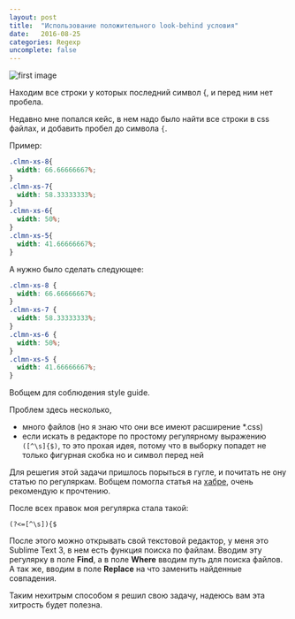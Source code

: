 ```yaml
---
layout: post
title:  "Использование положительного look-behind условия"
date:   2016-08-25
categories: Regexp
uncomplete: false
---
```


![first image](https://www.mullie.eu/public/posts/regex-2.png)

Находим все строки у которых последний символ {, и перед ним нет пробела.

Недавно мне попался кейс, в нем надо было найти все строки в css файлах,  и добавить пробел до символа `{`.

Пример:

```css
.clmn-xs-8{
  width: 66.66666667%;
}
.clmn-xs-7{
  width: 58.33333333%;
}
.clmn-xs-6{
  width: 50%;
}
.clmn-xs-5{
  width: 41.66666667%;
}
```

А нужно было сделать следующее:

```css
.clmn-xs-8 {
  width: 66.66666667%;
}
.clmn-xs-7 {
  width: 58.33333333%;
}
.clmn-xs-6 {
  width: 50%;
}
.clmn-xs-5 {
  width: 41.66666667%;
}
```

Вобщем для соблюдения style guide.

Проблем здесь несколько,

- много файлов (но я знаю что они все имеют расширение *.css)
- если искать в редакторе по простому регулярному выражению `([^\s]{$)`, то это прохая идея, потому что в выборку попадет не только фигурная скобка но и символ перед ней

Для решегия этой задачи пришлось порыться в гугле, и почитать не ону статью по регуляркам. Вобщем помогла статья на [хабре](https://habrahabr.ru/post/159483/), очень рекомендую к прочтению.

После всех правок моя регулярка стала такой:

```
(?<=[^\s]){$
```

После этого можно открывать свой текстовой редактор, у меня это Sublime Text 3,
в нем есть функция поиска по файлам. Вводим эту регулярку в поле **Find**, а в
поле **Where** вводим путь для поиска файлов. А так же, вводим в поле
**Replace** на что заменить найденные совпадения.

Таким нехитрым способом я решил свою задачу, надеюсь
вам эта хитрость будет полезна.

